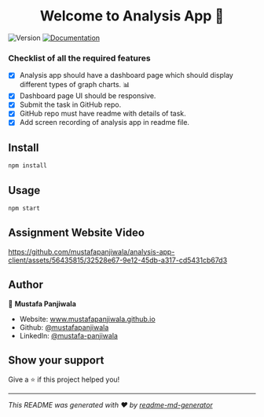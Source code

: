 <h1 align="center">Welcome to Analysis App 👋</h1>
<p>
  <img alt="Version" src="https://img.shields.io/badge/version-1.0.0-blue.svg?cacheSeconds=2592000" />
  <a href="https://docs.expo.dev/" target="_blank">
    <img alt="Documentation" src="https://img.shields.io/badge/documentation-yes-brightgreen.svg" />
  </a>
</p>

### Checklist of all the required features

- [x] Analysis app should have a dashboard page which should display different types of graph charts. 📊
- [x] Dashboard page UI should be responsive.
- [x] Submit the task in GitHub repo.
- [x] GitHub repo must have readme with details of task.
- [x] Add screen recording of analysis app in readme file.

## Install

```sh
npm install
```

## Usage

```sh
npm start
```

## Assignment Website Video



https://github.com/mustafapanjiwala/analysis-app-client/assets/56435815/32528e67-9e12-45db-a317-cd5431cb67d3



## Author

👤 **Mustafa Panjiwala**

- Website: www.mustafapanjiwala.github.io
- Github: [@mustafapanjiwala](https://github.com/mustafapanjiwala)
- LinkedIn: [@mustafa-panjiwala](https://linkedin.com/in/mustafa-panjiwala)

## Show your support

Give a ⭐️ if this project helped you!

---

_This README was generated with ❤️ by [readme-md-generator](https://github.com/kefranabg/readme-md-generator)_
